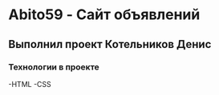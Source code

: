 # Abito59 - Сайт объявлений

## Выполнил проект Котельников Денис

### Технологии в проекте
-HTML
-CSS
